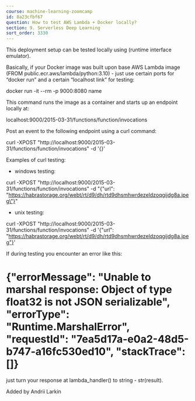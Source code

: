 ```yaml
---
course: machine-learning-zoomcamp
id: 8a23cfbf67
question: How to test AWS Lambda + Docker locally?
section: 9. Serverless Deep Learning
sort_order: 3330
---
```


This deployment setup can be tested locally using  (runtime interface emulator).

Basically, if your Docker image was built upon base AWS Lambda image (FROM public.ecr.aws/lambda/python:3.10) - just use certain ports for “docker run” and a certain “localhost link” for testing:

docker run -it --rm -p 9000:8080 name

This command runs the image as a container and starts up an endpoint locally at:

localhost:9000/2015-03-31/functions/function/invocations

Post an event to the following endpoint using a curl command:

curl -XPOST "http://localhost:9000/2015-03-31/functions/function/invocations" -d '{}'

Examples of curl testing:

* windows testing:

curl -XPOST "http://localhost:9000/2015-03-31/functions/function/invocations" -d "{\"url\": \"https://habrastorage.org/webt/rt/d9/dh/rtd9dhsmhwrdezeldzoqgijdg8a.jpeg\"}"

* unix testing:

curl -XPOST "http://localhost:9000/2015-03-31/functions/function/invocations" -d '{"url": "https://habrastorage.org/webt/rt/d9/dh/rtd9dhsmhwrdezeldzoqgijdg8a.jpeg"}'

If during testing you encounter an error like this:

# {"errorMessage": "Unable to marshal response: Object of type float32 is not JSON serializable", "errorType": "Runtime.MarshalError", "requestId": "7ea5d17a-e0a2-48d5-b747-a16fc530ed10", "stackTrace": []}

just turn your response at lambda_handler() to string - str(result).

Added by Andrii Larkin

